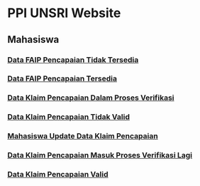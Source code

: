 # PPI UNSRI Website

## Mahasiswa

### [Data FAIP Pencapaian Tidak Tersedia](https://sriwijaya-techno.github.io/ppiUnsri/html/unavailable/index.html)

### [Data FAIP Pencapaian Tersedia](https://sriwijaya-techno.github.io/ppiUnsri/html/index.html)

### [Data Klaim Pencapaian Dalam Proses Verifikasi](https://sriwijaya-techno.github.io/ppiUnsri/html/onverification/index.html)

### [Data Klaim Pencapaian Tidak Valid](https://sriwijaya-techno.github.io/ppiUnsri/html/invalid/index.html)

### [Mahasiswa Update Data Klaim Pencapaian](https://sriwijaya-techno.github.io/ppiUnsri/html/update/index.html)

### [Data Klaim Pencapaian Masuk Proses Verifikasi Lagi](https://sriwijaya-techno.github.io/ppiUnsri/html/onverification2/index.html)

### [Data Klaim Pencapaian Valid](https://sriwijaya-techno.github.io/ppiUnsri/html/valid/index.html)
